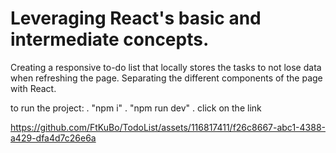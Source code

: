 # Leveraging React's basic and intermediate concepts.

Creating a responsive to-do list that locally stores the tasks to not lose data when refreshing the page.
Separating the different components of the page with React.

to run the project:
    . "npm i"
    . "npm run dev"
    . click on the link


https://github.com/FtKuBo/TodoList/assets/116817411/f26c8667-abc1-4388-a429-dfa4d7c26e6a
